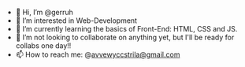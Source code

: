 - 👋 Hi, I’m @gerruh
- 👀 I’m interested in Web-Development
- 🌱 I’m currently learning the basics of Front-End: HTML, CSS and JS.
- 💞️ I’m not looking to collaborate on anything yet, but I'll be ready for collabs one day!!
- 📫 How to reach me: @avvewyccstrila@gmail.com

<!---
gerruh/gerruh is a ✨ special ✨ repository because its `README.md` (this file) appears on your GitHub profile.
You can click the Preview link to take a look at your changes.
--->
